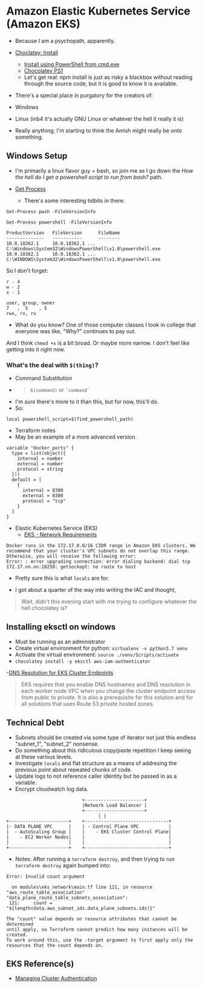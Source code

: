 # Amazon Elastic Kubernetes Service (Amazon EKS)

- Because I am a psychopath, apparently.

- [Choclatey: Install](https://chocolatey.org/install)
    - [Install using PowerShell from cmd.exe](https://chocolatey.org/courses/installation/installing?method=install-using-powershell-from-cmdexe)
    - [Chocolatey PS1](https://chocolatey.org/install.ps1)
    - Let's get real: npm install is just as risky a blackbox without reading through the source code, but it is good to know it is available.

- There's a special place in purgatory for the creators of:
- Windows
- Linux (inb4 it's actually GNU Linux or whatever the hell it really it is)
- Really anything; I'm starting to think the Amish might really be onto something.


## Windows Setup
- I'm primarily a linux flavor guy + bash, so join me as I go down the _How the hell do I get a powershell script to run from bash?_ path.

- [Get Process](https://docs.microsoft.com/en-us/powershell/module/microsoft.powershell.management/get-process?view=powershell-6)
    - There's some interesting tidbits in there.

```
Get-Process pwsh -FileVersionInfo
```
```
Get-Process powershell -FileVersionInfo

ProductVersion   FileVersion      FileName
--------------   -----------      --------
10.0.18362.1     10.0.18362.1 ... C:\Windows\System32\WindowsPowerShell\v1.0\powershell.exe
10.0.18362.1     10.0.18362.1 ... C:\WINDOWS\System32\WindowsPowerShell\v1.0\powershell.exe
```

So I don't forget:
```
r - 4
w - 2
x - 1
```
```
user, group, owner
7   ,  5    , 5
rwx, rx, rx
```
- What do you know? One of those computer classes I took in college that everyone was like, "Why?" continues to pay out.

And I think `chmod +x` is a bit broad. Or maybe more narrow. I don't feel like getting into it right now.

### What's the deal with `$(thing)`?
- Command Substitution
- > `$(command)` or `` `command` ``
- I'm _sure_ there's more to it than this, but for now, this'll do.
- So:
```
local powershell_script=$(find_powershell_path)
```

- Terraform notes
- May be an example of a more advanced version.
```
variable "docker_ports" {
  type = list(object({
    internal = number
    external = number
    protocol = string
  }))
  default = [
    {
      internal = 8300
      external = 8300
      protocol = "tcp"
    }
  ]
}

```


- Elastic Kubernetes Service (EKS)
  - [EKS - Network Requirements](https://docs.aws.amazon.com/eks/latest/userguide/network_reqs.html)

```
Docker runs in the 172.17.0.0/16 CIDR range in Amazon EKS clusters. We recommend that your cluster's VPC subnets do not overlap this range. Otherwise, you will receive the following error:
Error: : error upgrading connection: error dialing backend: dial tcp 172.17.nn.nn:10250: getsockopt: no route to host
```

- Pretty sure this is what `locals` are for.

- I got about a quarter of the way into writing the IAC and thought,
> Wait, didn't this evening start with me trying to configure whatever the hell chocolatey is?


## Installing eksctl on windows
- Must be running as an administrator
- Create virtual environment for python: `virtualenv -v python3.7 venv`
- Activate the virtual environment: `source ./venv/Scripts/activate`
- `chocolatey install -y eksctl aws-iam-authenticator`

-[DNS Resolution for EKS Cluster Endpoints](https://aws.amazon.com/blogs/compute/enabling-dns-resolution-for-amazon-eks-cluster-endpoints/)


>  EKS requires that you enable DNS hostnames and DNS resolution in each worker node VPC when you change the cluster endpoint access from public to private.  It is also a prerequisite for this solution and for all solutions that uses Route 53 private hosted zones.



## Technical Debt
- Subnets should be created via some type of iterator not just this endless "subnet_1", "subnet_2" nonsense.
- Do something about this ridiculous copy/paste repetition I keep seeing at these various levels.
- Investigate `locals` and flat structure as a means of addresing the previous point about repeated chunks of code.
-  Update logs to not reference caller identity but be passed in as a variable.
- Encrypt cloudwatch log data.



```
                            +----------------------+
                            |Network Load Balancer |
                            +----------------------+
                                  | |                            
+----------------------+    +-------------------------------+
|- DATA PLANE VPC      |    | - Control Plane VPC           |
|  - AutoScaling Group |    |    - EKS Cluster Control Plane| 
|    - EC2 Worker Nodes|    |                               |
|                      |    |                               |
+----------------------+    +-------------------------------+
```

- Notes: After running a `terraform destroy`, and then trying to run `terraform destroy` again bumped into: 
```
Error: Invalid count argument

  on modules\eks_network\main.tf line 121, in resource "aws_route_table_association" "data_plane_route_table_subnets_association":
 121:     count = "${length(data.aws_subnet_ids.data_plane_subnets.ids)}"

The "count" value depends on resource attributes that cannot be determined
until apply, so Terraform cannot predict how many instances will be created.
To work around this, use the -target argument to first apply only the
resources that the count depends on.

```





## EKS Reference(s)
- [Managing Cluster Authentication](https://docs.aws.amazon.com/eks/latest/userguide/managing-auth.html)